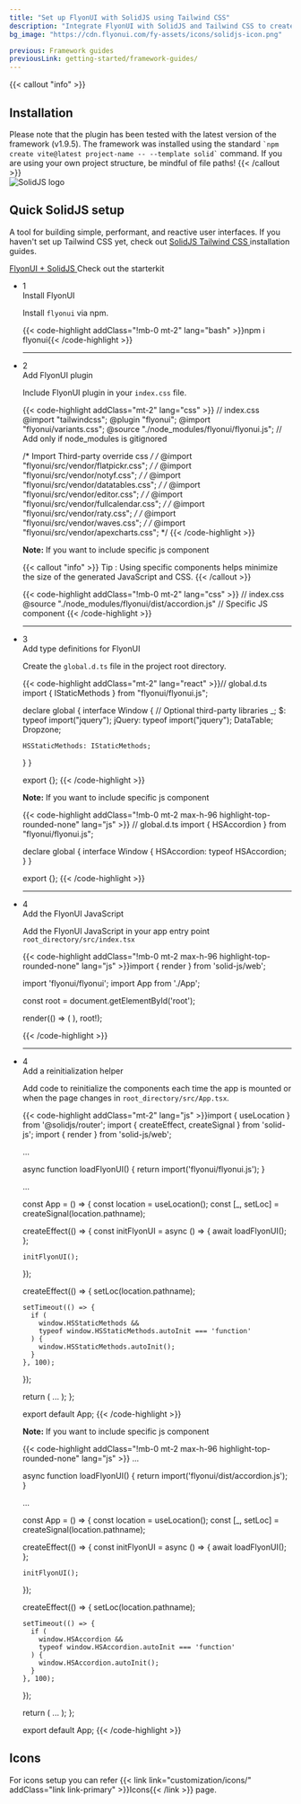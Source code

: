 ```yaml
---
title: "Set up FlyonUI with SolidJS using Tailwind CSS"
description: "Integrate FlyonUI with SolidJS and Tailwind CSS to create a modern, responsive UI, simplifying your development workflow with ease."
bg_image: "https://cdn.flyonui.com/fy-assets/icons/solidjs-icon.png"

previous: Framework guides
previousLink: getting-started/framework-guides/
---
```


{{< callout "info" >}}

<h2 class="text-lg font-medium mb-1">Installation</h2>
Please note that the plugin has been tested with the latest version of the framework (v1.9.5). The framework was installed using the standard <code>`npm create vite@latest project-name -- --template solid`</code> command.
If you are using your own project structure, be mindful of file paths!
{{< /callout >}}

<div>
  <div class="flex gap-2">
    <div><img src="https://cdn.flyonui.com/fy-assets/icons/solidjs-icon.png" alt="SolidJS logo" class="h-auto w-14 mt-2" /></div>
    <div>
      <h2 class="text-base-content mb-3 text-lg font-semibold mt-2">
        Quick
        <span class="text-sky-700">SolidJS</span>
        setup
      </h2>
      <p class="text-base-conte/80 text-base">
        A tool for building simple, performant, and reactive user interfaces. If you haven't set up Tailwind CSS yet, check out
        <a class="link link-primary link-animated" target="_blank" href="https://tailwindcss.com/docs/guides/solidjs">
          SolidJS Tailwind CSS
        </a>
        installation guides.
      </p>
      <div class="tooltip">
        <a href="https://github.com/themeselection/flyonui-solidjs-integration" target="_blank" type="button" class="tooltip-toggle btn-sm btn btn-outline" aria-label="Tooltip">
          <span class="icon-[tabler--bolt-filled] text-sky-700"></span>
          FlyonUI + SolidJS
        </a>
        <span class="tooltip-content tooltip-shown:opacity-100 tooltip-shown:visible" role="tooltip">
          <span class="tooltip-body">Check out the starterkit</span>
        </span>
      </div>
    </div>
  </div>

  <ul class="timeline timeline-snap-icon timeline-compact timeline-vertical mb-12 w-full ps-0">
    <!-- Installation -->
    <li class="mt-0 mb-0 ps-0">
      <div class="timeline-middle mb-2">
        <span class="text-base-content flex size-7 items-center justify-center rounded-full border border-base-content/20 font-semibold">
          1
        </span>
      </div>
      <div class="timeline-end m-0 mb-0 w-full rounded-lg p-4">
        <div class="text-base-content mb-3 font-semibold">Install FlyonUI</div>
        <p>
          Install
          <code>flyonui</code>
          via npm.
        </p>
        {{< code-highlight addClass="!mb-0 mt-2" lang="bash" >}}npm i flyonui{{< /code-highlight >}}
      </div>
      <hr class="!w-0.5 rounded-none border-transparent" />
    </li>
    <!-- Add FlyonUI plugin -->
  <li class="mt-0 mb-0 ps-0">
    <div class="timeline-middle mb-2">
      <span class="text-base-content flex size-7 items-center justify-center rounded-full border border-base-content/20 font-semibold">
        2
      </span>
    </div>
    <div class="timeline-end mb-0 w-full rounded-lg p-4 m-0">
      <div class="text-base-content mb-3 font-semibold">Add FlyonUI plugin</div>
      <p>
        Include FlyonUI plugin in your <code>index.css</code> file.
      </p>
      {{< code-highlight addClass="mt-2" lang="css" >}}
// index.css
@import "tailwindcss";
@plugin "flyonui";
@import "flyonui/variants.css";
@source "./node_modules/flyonui/flyonui.js"; // Add only if node_modules is gitignored

/* Import Third-party override css */
/* @import "flyonui/src/vendor/flatpickr.css"; */
/* @import "flyonui/src/vendor/notyf.css"; */
/* @import "flyonui/src/vendor/datatables.css"; */
/* @import "flyonui/src/vendor/editor.css"; */
/* @import "flyonui/src/vendor/fullcalendar.css"; */
/* @import "flyonui/src/vendor/raty.css"; */
/* @import "flyonui/src/vendor/waves.css"; */
/* @import "flyonui/src/vendor/apexcharts.css"; */
{{< /code-highlight >}}

  <p><strong>Note:</strong> If you want to include specific js component </p>
{{< callout "info" >}}
  <span class="font-semibold">Tip :</span> Using specific components helps minimize the size of the generated JavaScript and CSS.
{{< /callout >}}

{{< code-highlight addClass="!mb-0 mt-2" lang="css" >}}
// index.css
@source "./node_modules/flyonui/dist/accordion.js" // Specific JS component
{{< /code-highlight >}}
  </div>
  <hr class="!w-0.5 rounded-none border-transparent" />
  </li>
  <!-- Add type definitions for FlyonUI -->
  <li class="mt-0 mb-0 ps-0">
    <div class="timeline-middle mb-2">
      <span class="text-base-content flex size-7 items-center justify-center rounded-full border border-base-content/20 font-semibold">
        3
      </span>
    </div>
    <div class="timeline-end mb-0 w-full rounded-lg p-4 m-0">
      <div class="text-base-content mb-3 font-semibold">Add type definitions for FlyonUI</div>
      <p>
        Create the <code>global.d.ts</code> file in the project root directory.
      </p>
      {{< code-highlight addClass="mt-2" lang="react" >}}// global.d.ts
import { IStaticMethods } from "flyonui/flyonui.js";

declare global {
  interface Window {
    // Optional third-party libraries
    _;
    $: typeof import("jquery");
    jQuery: typeof import("jquery");
    DataTable;
    Dropzone;

    HSStaticMethods: IStaticMethods;
  }
}

export {};
{{< /code-highlight >}}
  <p><strong>Note:</strong> If you want to include specific js component </p>

  {{< code-highlight addClass="!mb-0 mt-2 max-h-96 highlight-top-rounded-none" lang="js" >}}
// global.d.ts
import { HSAccordion } from "flyonui/flyonui.js";

declare global {
  interface Window {
    HSAccordion: typeof HSAccordion;
  }
}

export {};
{{< /code-highlight >}}
  </div>
  <hr class="!w-0.5 rounded-none border-transparent" />
  </li>
    <!-- Add the FlyonUI JavaScript -->
    <li class="mt-0 mb-0 ps-0">
      <div class="timeline-middle mb-2">
        <span class="text-base-content flex size-7 items-center justify-center rounded-full border border-base-content/20 font-semibold">
          4
        </span>
      </div>
      <div class="timeline-end m-0 mb-0 w-full rounded-lg p-4">
        <div class="text-base-content mb-3 font-semibold">Add the FlyonUI JavaScript</div>
        <p>Add the FlyonUI JavaScript in your app entry point <code>root_directory/src/index.tsx</code></p>
        {{< code-highlight addClass="!mb-0 mt-2 max-h-96 highlight-top-rounded-none" lang="js" >}}import { render } from 'solid-js/web';

import 'flyonui/flyonui';
import App from './App';


const root = document.getElementById('root');

render(() => (
  <Router>
    <App />
  </Router>
), root!);

{{< /code-highlight >}}
</div>
<hr class="!w-0.5 rounded-none border-transparent" />
</li>
<!-- Add a reinitialization helper -->
<li class="mt-0 mb-0 ps-0">
<div class="timeline-middle mb-2">
<span class="text-base-content flex size-7 items-center justify-center rounded-full border border-base-content/20 font-semibold">
4
</span>
</div>
<div class="timeline-end m-0 mb-0 w-full rounded-lg p-4">
<div class="text-base-content mb-3 font-semibold">Add a reinitialization helper</div>
<p>Add code to reinitialize the components each time the app is mounted or when the page changes in <code>root_directory/src/App.tsx</code>.</p>
{{< code-highlight addClass="mt-2" lang="js" >}}import { useLocation } from '@solidjs/router';
import { createEffect, createSignal } from 'solid-js';
import { render } from 'solid-js/web';

...

async function loadFlyonUI() {
  return import('flyonui/flyonui.js');
}

...

const App = () => {
  const location = useLocation();
  const [_, setLoc] = createSignal(location.pathname);

  createEffect(() => {
    const initFlyonUI = async () => {
      await loadFlyonUI();
    };

    initFlyonUI();
  });

  createEffect(() => {
    setLoc(location.pathname);

    setTimeout(() => {
      if (
        window.HSStaticMethods &&
        typeof window.HSStaticMethods.autoInit === 'function'
      ) {
        window.HSStaticMethods.autoInit();
      }
    }, 100);
  });

  return (
    ...
  );
};

export default App;
{{< /code-highlight >}}
<p><strong>Note:</strong> If you want to include specific js component </p>

{{< code-highlight addClass="!mb-0 mt-2 max-h-96 highlight-top-rounded-none" lang="js" >}}
...

async function loadFlyonUI() {
  return import('flyonui/dist/accordion.js');
}

...

const App = () => {
  const location = useLocation();
  const [_, setLoc] = createSignal(location.pathname);

  createEffect(() => {
    const initFlyonUI = async () => {
      await loadFlyonUI();
    };

    initFlyonUI();
  });

  createEffect(() => {
    setLoc(location.pathname);

    setTimeout(() => {
      if (
        window.HSAccordion &&
        typeof window.HSAccordion.autoInit === 'function'
      ) {
        window.HSAccordion.autoInit();
      }
    }, 100);
  });

  return (
    ...
  );
};

export default App;
{{< /code-highlight >}}
</div>
</li>

  </ul>
</div>

<h2 class="text-lg font-medium mb-1">Icons</h2>
For icons setup you can refer {{< link link="customization/icons/" addClass="link link-primary" >}}Icons{{< /link >}} page.
